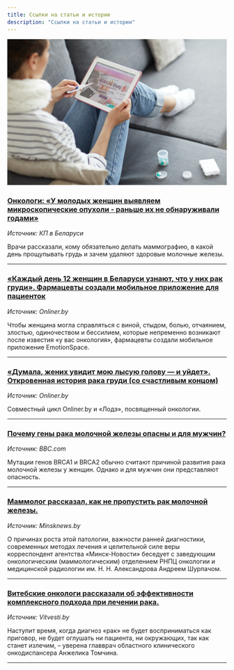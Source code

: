 ```yaml
---
title: Ссылки на статьи и истории
description: "Ссылки на статьи и истории"
---
```


![Ссылки на статьи и истории](./reading-medical-article-on-internet-PLUBWKG.jpg)

### [Онкологи: «У молодых женщин выявляем микроскопические опухоли - раньше их не обнаруживали годами»](https://www.kp.by/daily/27043.4/4107891)

_Источник: КП в Беларуси_

Врачи рассказали, кому обязательно делать маммографию, в какой день прощупывать грудь и зачем удаляют здоровые молочные железы.

---

### [«Каждый день 12 женщин в Беларуси узнают, что у них рак груди». Фармацевты создали мобильное приложение для пациенток](https://people.onliner.by/2017/10/25/med-22)

_Источник: Onliner.by_

Чтобы женщина могла справляться с виной, стыдом, болью, отчаянием, злостью, одиночеством и бессилием, которые непременно возникают после известия «у вас онкология», фармацевты создали мобильное приложение EmotionSpace.

---

### [«Думала, жених увидит мою лысую голову — и уйдет». Откровенная история рака груди (со счастливым концом)](https://people.onliner.by/2019/10/30/rak-molochnoj-zelezy)

_Источник: Onliner.by_

Cовместный цикл Onliner.by и «Лодэ», посвященный онкологии.

---

### [Почему гены рака молочной железы опасны и для мужчин?](https://www.bbc.com/russian/vert-fut-51309063)

_Источник: BBC.com_

Мутации генов BRCA1 и BRCA2 обычно считают причиной развития рака молочной железы у женщин. Однако и для мужчин они представляют опасность.

---

### [Маммолог рассказал, как не пропустить рак молочной железы.](https://minsknews.by/mammolog-rasskazal-kak-ne-propustit-rak-molochnoj-zhelezy)

_Источник: Minsknews.by_

О причинах роста этой патологии, важности ранней диагностики, современных методах лечения и целительной силе веры корреспондент агентства «Минск-Новости» беседует с заведующим онкологическим (маммологическим) отделением РНПЦ онкологии и медицинской радиологии им. Н. Н. Александрова Андреем Шурпачом.

---

### [Витебские онкологи рассказали об эффективности комплексного подхода при лечении рака.](http://vitvesti.by/zdorovie/vitebskie-onkologi-rasskazali-ob-effektivnosti-kompleksnogo-podkhoda-pri-lechenii-raka)

_Источник: Vitvesti.by_

Наступит время, когда диагноз «рак» не будет восприниматься как приговор, не будет оглушать ни пациента, ни окружающих, так как станет излечим, – уверена главврач областного клинического онкодиспансера Анжелика Томчина.

---
